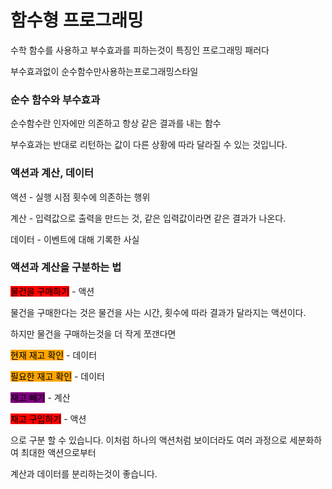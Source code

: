 # 함수형 프로그래밍

수학 함수를 사용하고 부수효과를 피하는것이 특징인 프로그래밍 패러다&#x20;

부수효과없이 순수함수만사용하는프로그래밍스타일



### 순수 함수와 부수효과

순수함수란 인자에만 의존하고 항상 같은 결과를 내는 함수

부수효과는 반대로 리턴하는 값이 다른 상황에 따라 달라질 수 있는 것입니다.



### 액션과 계산, 데이터

액션 - 실행 시점 횟수에 의존하는 행위&#x20;

계산 - 입력값으로 출력을 만드는 것, 같은 입력값이라면 같은 결과가 나온다.

데이터 - 이벤트에 대해 기록한 사실



### 액션과 계산을 구분하는 법

<mark style="background-color:red;">물건을 구매하기</mark> - 액션

물건을 구매한다는 것은 물건을 사는 시간, 횟수에 따라 결과가 달라지는 액션이다.

하지만 물건을 구매하는것을 더 작게 쪼갠다면

<mark style="background-color:orange;">현재 재고 확인</mark> - 데이터

<mark style="background-color:orange;">필요한 재고 확인</mark> - 데이터

<mark style="background-color:purple;">재고 빼기</mark> - 계산

<mark style="background-color:red;">재고 구입하기</mark> - 액션

으로 구분 할 수 있습니다. 이처럼 하나의 액션처럼 보이더라도 여러 과정으로 세분화하여 최대한 액션으로부터

계산과 데이터를 분리하는것이 좋습니다.
